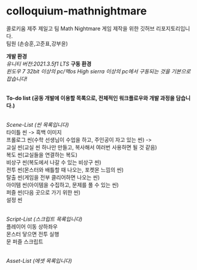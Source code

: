 # colloquium-mathnightmare
 콜로키움 제주 제일고 팀 Math Nightmare 게임 제작을 위한 깃허브 리포지토리입니다.
 <br/>팀원 (손승훈,고준표,강부윤)
 
**개발 환경**
<br/>*유니티 버전:2021.3.5f1 LTS*
**구동 환경**
<br/>*윈도우 7 32bit 이상의 pc/맥os High sierra 이상의 pc에서 구동되는 것을 기본으로 잡습니다!*

<br>**To-do list (공동 개발에 이용할 목록으로, 전체적인 워크플로우와 개발 과정을 담습니다.)**

<br>*Scene-List (씬 목록입니다)*
<br>타이틀 씬 -> 흑백 이미지
<br>프롤로그 씬(수학 선생님이 수업을 하고, 주인공이 자고 있는 씬) -> 
<br>교실 씬(교실 씬 하나만 만들고, 복사해서 여러번 사용하면 될 것 같음)
<br>복도 씬(교실들을 연결하는 복도)
<br>비상구 씬(복도에서 나갈 수 있는 비상구 씬)
<br>전투 씬(몬스터와 배틀할 때 나오는, 포켓몬 느낌의 씬)
<br>탈출 씬(게임을 전부 클리어하면 나오는 씬)
<br>아이템 씬(아이템을 수집하고, 문제를 풀 수 있는 씬)
<br>퍼즐 씬(다음 곳으로 가기 위한 씬)
<br>설정 씬
<br>

<br>*Script-List (스크립트 목록입니다)*
<br>플레이어 이동 상하좌우
<br>몬스터 닿으면 전투 실행
<br>문 퍼즐 스크립트

<br>*Asset-List (에셋 목록입니다)*
